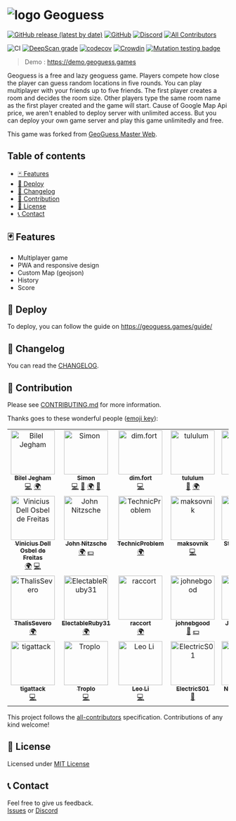 ![logo](../master/public/img/icons/android-icon-36x36.png) Geoguess
===

[![GitHub release (latest by date)](https://img.shields.io/github/v/release/GeoGuess/GeoGuess)](https://github.com/GeoGuess/Geoguess/releases) 
[![GitHub](https://img.shields.io/github/license/BilelJegham/Geoguess-2)](https://github.com/GeoGuess/Geoguess/blob/master/LICENSE) 
[![Discord](https://img.shields.io/discord/758443244387303435?color=7289DA&label=discord&logo=discord&logoColor=FFFFFF)](https://discord.gg/9GXm6RT)<!-- ALL-CONTRIBUTORS-BADGE:START - Do not remove or modify this section -->
[![All Contributors](https://img.shields.io/badge/all_contributors-28-orange.svg)](#-contribution)
<!-- ALL-CONTRIBUTORS-BADGE:END --> 

![CI](https://github.com/GeoGuess/Geoguess/workflows/CI/badge.svg)
[![DeepScan grade](https://deepscan.io/api/teams/6533/projects/15869/branches/324468/badge/grade.svg)](https://deepscan.io/dashboard#view=project&tid=6533&pid=15869&bid=324468)
[![codecov](https://codecov.io/gh/GeoGuess/Geoguess/branch/master/graph/badge.svg?token=J94E3GE4SL)](https://codecov.io/gh/GeoGuess/Geoguess)
[![Crowdin](https://badges.crowdin.net/geoguess/localized.svg)](https://translate.geoguess.games/project/geoguess)
[![Mutation testing badge](https://img.shields.io/endpoint?style=flat&url=https%3A%2F%2Fbadge-api.stryker-mutator.io%2Fgithub.com%2FGeoGuess%2FGeoGuess%2Fmaster)](https://dashboard.stryker-mutator.io/reports/github.com/GeoGuess/GeoGuess/master)

> Demo : https://demo.geoguess.games

Geoguess is a free and lazy geoguess game. Players compete how close the player can guess random locations in five rounds.
You can play multiplayer with your friends up to five friends. The first player creates a room and decides the room size. Other players type the same room name as the first player created and the game will start.
Cause of Google Map Api price, we aren't enabled to deploy server with unlimited access. But you can deploy your own game server and play this game unlimitedly and free.

This game was forked from [GeoGuess Master Web](https://github.com/spider-hand/Geoguess-Master-Web).

## Table of contents

<!-- TOC -->
  - [🃏 Features](#-features)
  - [🚀 Deploy](#-deploy)
  - [📝 Changelog](#-changelog)
  - [👏 Contribution](#-contribution)
  - [📜 License](#-license)
  - [📞 Contact](#-contact)
<!-- /TOC -->

## 🃏 Features

-   Multiplayer game
-   PWA and responsive design
-   Custom Map (geojson)
-   History
-   Score

## 🚀 Deploy

To deploy, you can follow the guide on https://geoguess.games/guide/

## 📝 Changelog

You can read the [CHANGELOG](CHANGELOG.md).

## 👏 Contribution

Please see [CONTRIBUTING.md](CONTRIBUTING.md) for more information.

Thanks goes to these wonderful people ([emoji key](https://allcontributors.org/docs/en/emoji-key)):

<!-- ALL-CONTRIBUTORS-LIST:START - Do not remove or modify this section -->
<!-- prettier-ignore-start -->
<!-- markdownlint-disable -->
<table>
  <tbody>
    <tr>
      <td align="center" valign="top" width="14.28%"><a href="https://github.com/BilelJegham"><img src="https://avatars3.githubusercontent.com/u/20130405?v=4?s=100" width="100px;" alt="Bilel Jegham"/><br /><sub><b>Bilel Jegham</b></sub></a><br /><a href="https://github.com/GeoGuess/GeoGuess/commits?author=BilelJegham" title="Code">💻</a> <a href="#translation-BilelJegham" title="Translation">🌍</a></td>
      <td align="center" valign="top" width="14.28%"><a href="http://simonrousseau.me"><img src="https://avatars3.githubusercontent.com/u/19766429?v=4?s=100" width="100px;" alt="Simon"/><br /><sub><b>Simon</b></sub></a><br /><a href="https://github.com/GeoGuess/GeoGuess/commits?author=simonrousseau" title="Code">💻</a> <a href="#design-simonrousseau" title="Design">🎨</a> <a href="#translation-simonrousseau" title="Translation">🌍</a> <a href="https://github.com/GeoGuess/GeoGuess/pulls?q=is%3Apr+reviewed-by%3Asimonrousseau" title="Reviewed Pull Requests">👀</a></td>
      <td align="center" valign="top" width="14.28%"><a href="https://github.com/dimfort"><img src="https://avatars3.githubusercontent.com/u/22171924?v=4?s=100" width="100px;" alt="dim.fort"/><br /><sub><b>dim.fort</b></sub></a><br /><a href="https://github.com/GeoGuess/GeoGuess/commits?author=dimfort" title="Code">💻</a></td>
      <td align="center" valign="top" width="14.28%"><a href="https://github.com/tululum"><img src="https://avatars2.githubusercontent.com/u/67554090?v=4?s=100" width="100px;" alt="tululum"/><br /><sub><b>tululum</b></sub></a><br /><a href="https://github.com/GeoGuess/GeoGuess/issues?q=author%3Atululum" title="Bug reports">🐛</a> <a href="#translation-tululum" title="Translation">🌍</a></td>
      <td align="center" valign="top" width="14.28%"><a href="https://github.com/BurAndBY"><img src="https://avatars1.githubusercontent.com/u/48630651?v=4?s=100" width="100px;" alt="BurAndBY"/><br /><sub><b>BurAndBY</b></sub></a><br /><a href="#translation-BurAndBY" title="Translation">🌍</a></td>
      <td align="center" valign="top" width="14.28%"><a href="https://alexspelt.nl"><img src="https://avatars0.githubusercontent.com/u/39807948?v=4?s=100" width="100px;" alt="Alex Spelt"/><br /><sub><b>Alex Spelt</b></sub></a><br /><a href="https://github.com/GeoGuess/GeoGuess/issues?q=author%3AAlexSpelt" title="Bug reports">🐛</a></td>
      <td align="center" valign="top" width="14.28%"><a href="https://github.com/chalbin73"><img src="https://avatars3.githubusercontent.com/u/59101580?v=4?s=100" width="100px;" alt="chalbin73"/><br /><sub><b>chalbin73</b></sub></a><br /><a href="https://github.com/GeoGuess/GeoGuess/issues?q=author%3Achalbin73" title="Bug reports">🐛</a></td>
    </tr>
    <tr>
      <td align="center" valign="top" width="14.28%"><a href="http://viniciusdof.com"><img src="https://avatars.githubusercontent.com/u/6577961?v=4?s=100" width="100px;" alt="Vinicius Dell Osbel de Freitas"/><br /><sub><b>Vinicius Dell Osbel de Freitas</b></sub></a><br /><a href="#translation-viniciusdof" title="Translation">🌍</a> <a href="https://github.com/GeoGuess/GeoGuess/commits?author=viniciusdof" title="Code">💻</a></td>
      <td align="center" valign="top" width="14.28%"><a href="http://wlanowski.de"><img src="https://avatars.githubusercontent.com/u/25705332?v=4?s=100" width="100px;" alt="John Nitzsche"/><br /><sub><b>John Nitzsche</b></sub></a><br /><a href="#translation-wlanowski" title="Translation">🌍</a> <a href="#financial-wlanowski" title="Financial">💵</a></td>
      <td align="center" valign="top" width="14.28%"><a href="http://technicproblem.github.io"><img src="https://avatars.githubusercontent.com/u/38329398?v=4?s=100" width="100px;" alt="TechnicProblem"/><br /><sub><b>TechnicProblem</b></sub></a><br /><a href="#translation-TechnicProblem" title="Translation">🌍</a></td>
      <td align="center" valign="top" width="14.28%"><a href="https://github.com/maksovnik"><img src="https://avatars.githubusercontent.com/u/60991351?v=4?s=100" width="100px;" alt="maksovnik"/><br /><sub><b>maksovnik</b></sub></a><br /><a href="https://github.com/GeoGuess/GeoGuess/commits?author=maksovnik" title="Code">💻</a></td>
      <td align="center" valign="top" width="14.28%"><a href="https://github.com/Stimmenhotel"><img src="https://avatars.githubusercontent.com/u/15821524?v=4?s=100" width="100px;" alt="Stimmenhotel"/><br /><sub><b>Stimmenhotel</b></sub></a><br /><a href="#translation-Stimmenhotel" title="Translation">🌍</a></td>
      <td align="center" valign="top" width="14.28%"><a href="https://crowdin.com/profile/jabbarmusin"><img src="https://crowdin-static.downloads.crowdin.com/avatar/14762568/large/a571d24c903f99fb222b289840695534.jpeg?s=100" width="100px;" alt="Cabbar Musin"/><br /><sub><b>Cabbar Musin</b></sub></a><br /><a href="#translation-jabbarmusin" title="Translation">🌍</a></td>
      <td align="center" valign="top" width="14.28%"><a href="https://crowdin.com/profile/jukefox"><img src="https://crowdin-static.downloads.crowdin.com/avatar/14626368/large/a84a666b450718b62ed469fd1a225acd.png?s=100" width="100px;" alt="M Treize"/><br /><sub><b>M Treize</b></sub></a><br /><a href="#translation-jukefox" title="Translation">🌍</a></td>
    </tr>
    <tr>
      <td align="center" valign="top" width="14.28%"><a href="https://crowdin.com/profile/thalissevero"><img src="https://www.gravatar.com/avatar/8ef7e5e3502f9816962a7d1536609dd6?s=260&d=https%3A%2F%2Fcrowdin.com%2Fimages%2Fuser-picture.png?s=100" width="100px;" alt="ThalisSevero"/><br /><sub><b>ThalisSevero</b></sub></a><br /><a href="#translation-ThalisSevero" title="Translation">🌍</a></td>
      <td align="center" valign="top" width="14.28%"><a href="https://github.com/ElectableRuby31"><img src="https://avatars.githubusercontent.com/u/81558780?v=4?s=100" width="100px;" alt="ElectableRuby31"/><br /><sub><b>ElectableRuby31</b></sub></a><br /><a href="#translation-ElectableRuby31" title="Translation">🌍</a></td>
      <td align="center" valign="top" width="14.28%"><a href="https://crowdin.com/profile/raccort"><img src="https://crowdin-static.downloads.crowdin.com/avatar/13144827/large/a3efba5b13184b1e1318c2e06b0d3004.png?s=100" width="100px;" alt="raccort"/><br /><sub><b>raccort</b></sub></a><br /><a href="#translation-Andrea Cortesi" title="Translation">🌍</a></td>
      <td align="center" valign="top" width="14.28%"><a href="https://securitylive.com"><img src="https://avatars.githubusercontent.com/u/663211?v=4?s=100" width="100px;" alt="johnebgood"/><br /><sub><b>johnebgood</b></sub></a><br /><a href="#ideas-johnebgood" title="Ideas, Planning, & Feedback">🤔</a> <a href="#financial-johnebgood" title="Financial">💵</a></td>
      <td align="center" valign="top" width="14.28%"><a href="https://jae.fi"><img src="https://avatars.githubusercontent.com/u/76598503?v=4?s=100" width="100px;" alt="Jae Lo Presti"/><br /><sub><b>Jae Lo Presti</b></sub></a><br /><a href="https://github.com/GeoGuess/GeoGuess/commits?author=jae1911" title="Code">💻</a></td>
      <td align="center" valign="top" width="14.28%"><a href="https://eliteasian123.github.io/"><img src="https://avatars.githubusercontent.com/u/29520859?v=4?s=100" width="100px;" alt="EliteAsian"/><br /><sub><b>EliteAsian</b></sub></a><br /><a href="https://github.com/GeoGuess/GeoGuess/commits?author=EliteAsian123" title="Code">💻</a></td>
      <td align="center" valign="top" width="14.28%"><a href="https://github.com/itstechsupport"><img src="https://avatars.githubusercontent.com/u/62838020?v=4?s=100" width="100px;" alt="itstechsupport"/><br /><sub><b>itstechsupport</b></sub></a><br /><a href="#translation-itstechsupport" title="Translation">🌍</a></td>
    </tr>
    <tr>
      <td align="center" valign="top" width="14.28%"><a href="http://blog.tiga.tech"><img src="https://avatars.githubusercontent.com/u/10629864?v=4?s=100" width="100px;" alt="tigattack"/><br /><sub><b>tigattack</b></sub></a><br /><a href="https://github.com/GeoGuess/GeoGuess/commits?author=tigattack" title="Code">💻</a></td>
      <td align="center" valign="top" width="14.28%"><a href="https://troplo.com"><img src="https://avatars.githubusercontent.com/u/45160807?v=4?s=100" width="100px;" alt="Troplo"/><br /><sub><b>Troplo</b></sub></a><br /><a href="https://github.com/GeoGuess/GeoGuess/commits?author=Troplo" title="Code">💻</a></td>
      <td align="center" valign="top" width="14.28%"><a href="https://github.com/66Leo66"><img src="https://avatars.githubusercontent.com/u/33322229?v=4?s=100" width="100px;" alt="Leo Li"/><br /><sub><b>Leo Li</b></sub></a><br /><a href="https://github.com/GeoGuess/GeoGuess/commits?author=66Leo66" title="Code">💻</a></td>
      <td align="center" valign="top" width="14.28%"><a href="http://electrics01.com"><img src="https://avatars.githubusercontent.com/u/103579308?v=4?s=100" width="100px;" alt="ElectricS01"/><br /><sub><b>ElectricS01</b></sub></a><br /><a href="https://github.com/GeoGuess/GeoGuess/pulls?q=is%3Apr+reviewed-by%3AElectricS01" title="Reviewed Pull Requests">👀</a></td>
      <td align="center" valign="top" width="14.28%"><a href="https://github.com/NitinRamnani"><img src="https://avatars.githubusercontent.com/u/16476523?v=4?s=100" width="100px;" alt="Nitin Ramnani"/><br /><sub><b>Nitin Ramnani</b></sub></a><br /><a href="https://github.com/GeoGuess/GeoGuess/commits?author=NitinRamnani" title="Tests">⚠️</a></td>
      <td align="center" valign="top" width="14.28%"><a href="https://zhu.codes"><img src="https://avatars.githubusercontent.com/u/8866981?v=4?s=100" width="100px;" alt="Andrew Zhu"/><br /><sub><b>Andrew Zhu</b></sub></a><br /><a href="https://github.com/GeoGuess/GeoGuess/commits?author=zhudotexe" title="Code">💻</a></td>
      <td align="center" valign="top" width="14.28%"><a href="https://github.com/HelloJowet"><img src="https://avatars.githubusercontent.com/u/53214867?v=4?s=100" width="100px;" alt="Jonas Frei"/><br /><sub><b>Jonas Frei</b></sub></a><br /><a href="https://github.com/GeoGuess/GeoGuess/commits?author=HelloJowet" title="Code">💻</a></td>
    </tr>
  </tbody>
</table>

<!-- markdownlint-restore -->
<!-- prettier-ignore-end -->

<!-- ALL-CONTRIBUTORS-LIST:END -->

This project follows the [all-contributors](https://github.com/all-contributors/all-contributors) specification. Contributions of any kind welcome!


## 📜 License

Licensed under [MIT License](https://github.com/GeoGuess/Geoguess/blob/master/LICENSE)

## 📞 Contact

Feel free to give us feedback.  
[Issues](https://github.com/GeoGuess/Geoguess/issues) or
[Discord](https://discord.gg/9GXm6RT)
